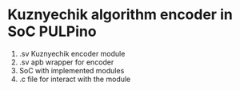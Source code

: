# Kuznyechik algorithm encoder in SoC PULPino

1.  .sv Kuznyechik encoder module
2.  .sv apb wrapper for encoder
3.  SoC with implemented modules
4.  .c file for interact with the module